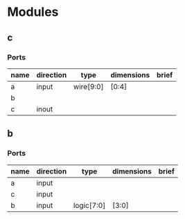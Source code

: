 # Modules

## c

### Ports

| name | direction | type | dimensions | brief |
| ---- | --------- | ---- | ---------- | ----- |
| a | input | wire[9:0] | [0:4] |  |
| b |  |  |  |  |
| c | inout |  |  |  |

## b

### Ports

| name | direction | type | dimensions | brief |
| ---- | --------- | ---- | ---------- | ----- |
| a | input |  |  |  |
| c | input |  |  |  |
| b | input | logic[7:0] | [3:0] |  |
